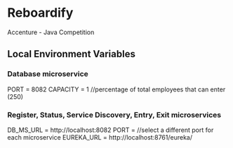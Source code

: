 # Reboardify
Accenture - Java Competition 

## Local Environment Variables

### Database microservice

PORT = 8082
CAPACITY = 1 //percentage of total employees that can enter (250)

### Register, Status, Service Discovery, Entry, Exit microservices

DB_MS_URL = http://localhost:8082
PORT = //select a different port for each microservice
EUREKA_URL = http://localhost:8761/eureka/
